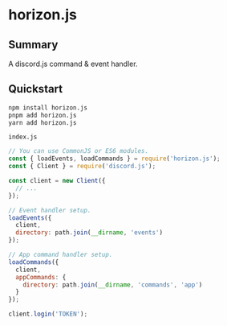# horizon.js

## Summary

A discord.js command & event handler.

## Quickstart

```sh
npm install horizon.js
pnpm add horizon.js
yarn add horizon.js
```

`index.js`

```js
// You can use CommonJS or ES6 modules.
const { loadEvents, loadCommands } = require('horizon.js');
const { Client } = require('discord.js');

const client = new Client({
  // ...
});

// Event handler setup.
loadEvents({
  client,
  directory: path.join(__dirname, 'events')
});

// App command handler setup.
loadCommands({
  client,
  appCommands: {
    directory: path.join(__dirname, 'commands', 'app')
  }
});

client.login('TOKEN');
```
